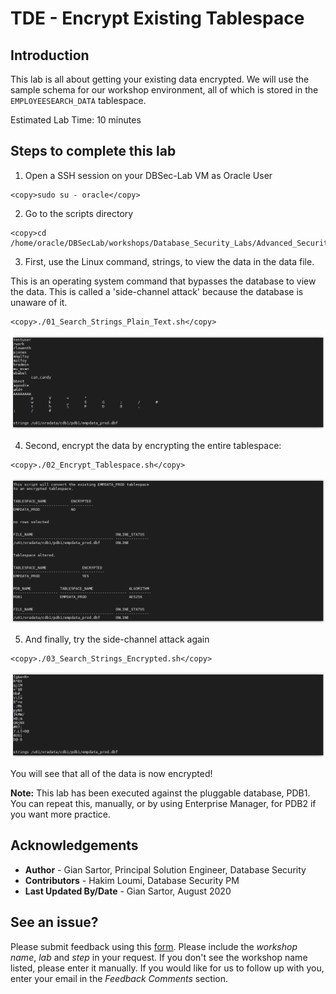 # TDE - Encrypt Existing Tablespace

## Introduction

This lab is all about getting your existing data encrypted. We will use the sample schema for our workshop environment, all of which is stored in the `EMPLOYEESEARCH_DATA` tablespace.

Estimated Lab Time: 10 minutes

## Steps to complete this lab

1. Open a SSH session on your DBSec-Lab VM as Oracle User

````
<copy>sudo su - oracle</copy>
````

2. Go to the scripts directory

````
<copy>cd /home/oracle/DBSecLab/workshops/Database_Security_Labs/Advanced_Security/TDE/Encrypt_Existing_Tablespace</copy>
````

3. First, use the Linux command, strings, to view the data in the data file.<br>

This is an operating system command that bypasses the database to view the data. This is called a 'side-channel attack' because the database is unaware of it.

````
<copy>./01_Search_Strings_Plain_Text.sh</copy>
````

   ![](./images/tde-015.png)

4. Second, encrypt the data by encrypting the entire tablespace:

````
<copy>./02_Encrypt_Tablespace.sh</copy>
````

   ![](./images/tde-016.png)

5. And finally, try the side-channel attack again

````
<copy>./03_Search_Strings_Encrypted.sh</copy>
````

   ![](./images/tde-017.png)

  You will see that all of the data is now encrypted!

**Note:** This lab has been executed against the pluggable database, PDB1.
You can repeat this, manually, or by using Enterprise Manager, for PDB2 if you want more practice.

## Acknowledgements
- **Author** - Gian Sartor, Principal Solution Engineer, Database Security
- **Contributors** - Hakim Loumi, Database Security PM
- **Last Updated By/Date** - Gian Sartor, August 2020

## See an issue?
Please submit feedback using this [form](https://apexapps.oracle.com/pls/apex/f?p=133:1:::::P1_FEEDBACK:1). Please include the *workshop name*, *lab* and *step* in your request.  If you don't see the workshop name listed, please enter it manually. If you would like for us to follow up with you, enter your email in the *Feedback Comments* section.
